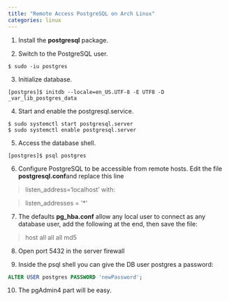 ```yaml
---
title: "Remote Access PostgreSQL on Arch Linux"
categories: linux
---
```


1. Install the **postgresql** package.

2. Switch to the PostgreSQL user.
```shell
$ sudo -iu postgres
```

3. Initialize database.
```shell
[postgres]$ initdb --locale=en_US.UTF-8 -E UTF8 -D _var_lib_postgres_data
```

4. Start and enable the postgresql.service.
```shell
$ sudo systemctl start postgresql.server
$ sudo systemctl enable postgresql.server
```

5. Access the database shell.
```shell
[postgres]$ psql postgres
```

6. Configure PostgreSQL to be accessible from remote hosts. Edit the file **postgresql.conf**and replace this line

> listen_address=‘localhost’
> with:

> listen_addresses = '*'

7. The defaults **pg_hba.conf** allow any local user to connect as any database user, add the following at the end, then save the file:

> host all all all md5

8. Open port 5432 in the server firewall 

9. Inside the psql shell you can give the DB user postgres a password:
```sql
ALTER USER postgres PASSWORD 'newPassword';
```

10. The pgAdmin4 part will be easy.
